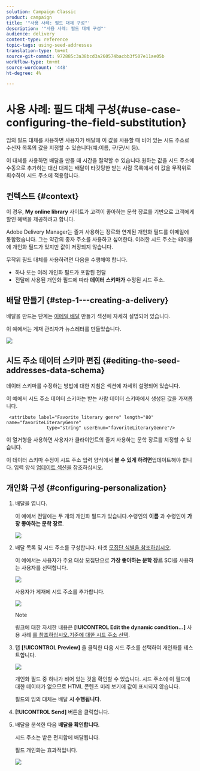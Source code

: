 ```yaml
---
solution: Campaign Classic
product: campaign
title: '"사용 사례: 필드 대체 구성"'
description: '"사용 사례: 필드 대체 구성"'
audience: delivery
content-type: reference
topic-tags: using-seed-addresses
translation-type: tm+mt
source-git-commit: 972885c3a38bcd3a260574bacbb3f507e11ae05b
workflow-type: tm+mt
source-wordcount: '448'
ht-degree: 4%

---
```



# 사용 사례: 필드 대체 구성{#use-case-configuring-the-field-substitution}

임의 필드 대체를 사용하면 사용자가 배달에 이 값을 사용할 때 비어 있는 시드 주소로 수신자 목록의 값을 지정할 수 있습니다(예:이름, 구/군/시 등).

이 대체를 사용하면 배달을 만들 때 시간을 절약할 수 있습니다.원하는 값을 시드 주소에 수동으로 추가하는 대신 대체는 배달이 타깃팅한 받는 사람 목록에서 이 값을 무작위로 회수하여 시드 주소에 적용합니다.

## 컨텍스트 {#context}

이 경우, **My online library** 사이트가 고객이 좋아하는 문학 장르를 기반으로 고객에게 할인 혜택을 제공하려고 합니다.

Adobe Delivery Manager는 즐겨 사용하는 장르와 연계된 개인화 필드를 이메일에 통합했습니다. 그는 약간의 종자 주소를 사용하고 싶어한다. 이러한 시드 주소는 테이블에 개인화 필드가 있지만 값이 저장되지 않습니다.

무작위 필드 대체를 사용하려면 다음을 수행해야 합니다.

* 하나 또는 여러 개인화 필드가 포함된 전달
* 전달에 사용된 개인화 필드에 따라 **데이터 스키마가** 수정된 시드 주소.

## 배달 만들기 {#step-1---creating-a-delivery}

배달을 만드는 단계는 [이메일 배달](../../delivery/using/creating-an-email-delivery.md) 만들기 섹션에 자세히 설명되어 있습니다.

이 예에서는 게재 관리자가 뉴스레터를 만들었습니다.

![](assets/dlv_seeds_usecase_24.png)

## 시드 주소 데이터 스키마 편집 {#editing-the-seed-addresses-data-schema}

데이터 스키마를 수정하는 방법에 대한 지침은 섹션에 자세히 설명되어 있습니다.

이 예에서 시드 주소 데이터 스키마는 받는 사람 데이터 스키마에서 생성된 값을 가져옵니다.

```
 <attribute label="Favorite literary genre" length="80" name="favoriteLiteraryGenre"
               type="string" userEnum="favoriteLiteraryGenre"/>
```

이 열거형을 사용하면 사용자가 클라이언트의 즐겨 사용하는 문학 장르를 지정할 수 있습니다.

이 데이터 스키마 수정이 시드 주소 입력 양식에서 **볼 수 있게 하려면**&#x200B;업데이트해야 합니다. 입력 양식 [업데이트 섹션을](../../delivery/using/use-case--selecting-seed-addresses-on-criteria.md#updating-the-input-form) 참조하십시오.

## 개인화 구성 {#configuring-personalization}

1. 배달을 엽니다.

   이 예에서 전달에는 두 개의 개인화 필드가 있습니다.수령인의 **이름** 과 수령인이 **가장 좋아하는 문학 장르**.

   ![](assets/dlv_seeds_usecase_25.png)

1. 배달 목록 및 시드 주소를 구성합니다. 타겟 [모집단 식별을 참조하십시오](../../delivery/using/steps-defining-the-target-population.md).

   이 예에서는 사용자가 주요 대상 모집단으로 **가장 좋아하는 문학 장르** SCI를 사용하는 사용자를 선택합니다.

   ![](assets/dlv_seeds_usecase_26.png)

   사용자가 게재에 시드 주소를 추가합니다.

   ![](assets/dlv_seeds_usecase_27.png)

   >[!NOTE]
   >
   >링크에 대한 자세한 내용은 **[!UICONTROL Edit the dynamic condition...]** 사용 사례 [를 참조하십시오.기준에 대한 시드 주소 선택](../../delivery/using/use-case--selecting-seed-addresses-on-criteria.md).

1. 탭 **[!UICONTROL Preview]** 을 클릭한 다음 시드 주소를 선택하여 개인화를 테스트합니다.

   ![](assets/dlv_seeds_usecase_28.png)

   개인화 필드 중 하나가 비어 있는 것을 확인할 수 있습니다. 시드 주소에 이 필드에 대한 데이터가 없으므로 HTML 콘텐츠 미리 보기에 값이 표시되지 않습니다.

   필드의 임의 대체는 배달 **시 수행됩니다**.

1. **[!UICONTROL Send]** 버튼을 클릭합니다.
1. 배달을 분석한 다음 **배달을 확인합니다**.

   시드 주소는 받은 편지함에 배달됩니다.

   필드 개인화는 효과적입니다.

   ![](assets/dlv_seeds_usecase_08.png)
